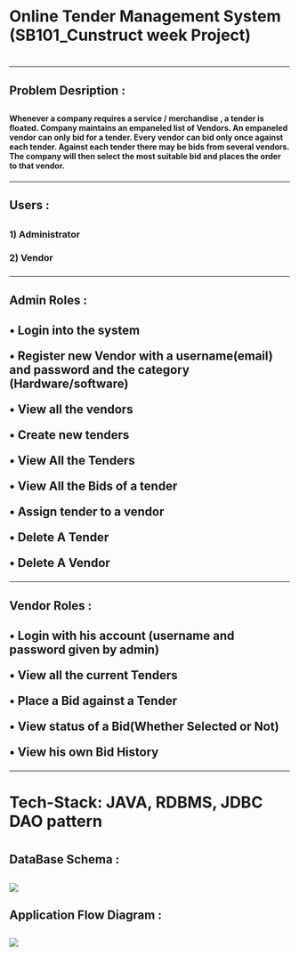 <h1>Online Tender Management System (SB101_Cunstruct week Project)<h1/>
<hr/>

<h2>Problem Desription : <h2/>
<h4>Whenever a company  requires a service / merchandise , a tender is floated. Company maintains an empaneled list of Vendors. 
An empaneled vendor can only bid for a tender. Every vendor can bid only once against   each tender. 
Against each tender there may be   bids from several vendors. The company will then select the most suitable bid and places the order to that vendor.<h4/>
<hr/>
<h2>Users : <h2/>
<h3>1) Administrator <h3/>
<h3>2) Vendor <h3/>
<hr/>
   
<h2>Admin Roles :<h2/>
<p>•	Login into the system <p/>
<p>•	Register new Vendor with a username(email) and password and the category (Hardware/software)<p/>
<p>•	View all the vendors<p/>
<p>•  Create new tenders<p/>
<p>•  View All the Tenders<p/>
<p>•  View All the Bids of a tender<p/>
<p>•  Assign tender to a vendor<p/>
<p>•	Delete A Tender<p/>
<p>•	Delete A Vendor<p/>   
<hr/>

<h2>Vendor Roles :<h2/>  
<p>•	Login with his account (username and password given by admin)<p/>
<p>•  View all the current Tenders<p/>
<p>•  Place a Bid against a Tender<p/>
<p>•  View status of a Bid(Whether Selected or Not)<p/>
<p>•  View his own Bid History<p/>
<hr/>

<h1>Tech-Stack: JAVA, RDBMS, JDBC DAO pattern<h1/>
<h2>DataBase Schema : <h2/>
<img src="https://github.com/Sanket01Hiremath/little-spark-7917/blob/master/Untitled%20Diagram.drawio.png?raw=true"/>

<h2>Application Flow Diagram : <h2/>
<img src="https://drive.google.com/file/d/19dcz0BtSp5XwbK2pJul9uglMV-TIqAuT/view?usp=share_link"/>
